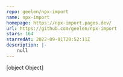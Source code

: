 ```yaml
---
repo: geelen/npx-import
name: npx-import
homepage: https://npx-import.pages.dev/
url: https://github.com/geelen/npx-import
stars: 164
starredAt: 2022-09-01T20:52:11Z
description: |-
    null
---
```


[object Object]

